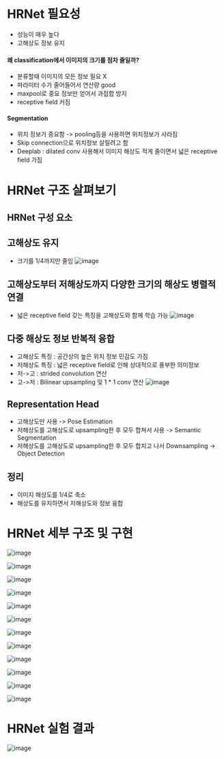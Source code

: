 # HRNet 필요성
* 성능이 매우 높다
* 고해상도 정보 유지

 
#### 왜 classification에서 이미지의 크기를 점차 줄일까?
* 분류할때 이미지의 모든 정보 필요 X
* 파라미터 수가 줄어들어서 연산량 good
* maxpool로 중요 정보만 얻어서 과접합 방지
* receptive field 커짐

#### Segmentation
* 위치 정보가 중요함 -> pooling등을 사용하면 위치정보가 사라짐
* Skip connection으로 위치정보 살릴려고 함
* Deeplab : dilated conv 사용해서 이미지 해상도 적게 줄이면서 넓은 receptive field 가짐



# HRNet 구조 살펴보기
## HRNet 구성 요소
## 고해상도 유지
* 크기를 1/4까지만 줄임
![image](https://user-images.githubusercontent.com/63588046/166219170-b90f586d-cde0-4bd1-98ae-d4178255d303.png)

## 고해상도부터 저해상도까지 다양한 크기의 해상도 병렬적 연결
* 넓은 receptive field 갖는 특징을 고해상도와 함께 학습 가능
![image](https://user-images.githubusercontent.com/63588046/166219538-b1422a7c-698b-4351-8cd0-215018431d7b.png)

## 다중 해상도 정보 반복적 융합
* 고해상도 특징 : 공간상의 높은 위치 정보 민감도 가짐
* 저해상도 특징 : 넓은 receptive field로 인해 상대적으로 풍부한 의미정보
* 저->고 : strided convolution 연산
* 고->저 : Bilinear upsampling 및 1 * 1 conv 연산
![image](https://user-images.githubusercontent.com/63588046/166219707-e309bbaa-36af-4328-b5ca-3aa4c2d9965e.png)

## Representation Head
* 고해상도만 사용 -> Pose Estimation
* 저해상도를 고해상도로 upsampling한 후 모두 합쳐서 사용 -> Semantic Segmentation
* 저해상도를 고해상도로 upsampling한 후 모두 합치고 나서 Downsampling -> Object Detection

## 정리
* 이미지 해상도를 1/4로 축소
* 해상도를 유지하면서 저해상도와 정보 융합

# HRNet 세부 구조 및 구현
![image](https://user-images.githubusercontent.com/63588046/166220462-69a12511-5807-46ce-be13-c80ecc9bcdab.png)

![image](https://user-images.githubusercontent.com/63588046/166395816-d758f112-478a-4d43-9d5c-973bf50372c5.png)

![image](https://user-images.githubusercontent.com/63588046/166395957-5335dc1b-f90b-48a9-a838-df19e583a047.png)

![image](https://user-images.githubusercontent.com/63588046/166396053-5014dba0-aae4-406d-8e04-2d6b84fbd258.png)

![image](https://user-images.githubusercontent.com/63588046/166396078-3cd70ffa-a9b7-47df-b33b-9278274567b8.png)

![image](https://user-images.githubusercontent.com/63588046/166396162-d77f501d-79d5-4931-b5bc-60e931842de0.png)

![image](https://user-images.githubusercontent.com/63588046/166396177-2c691940-c866-4bb4-9585-fe29488f5feb.png)

![image](https://user-images.githubusercontent.com/63588046/166396270-dffd27e0-81af-426d-af79-de0e83b95c49.png)

![image](https://user-images.githubusercontent.com/63588046/166396440-926860e7-8ec4-4204-b03c-44ac41ffb00d.png)

![image](https://user-images.githubusercontent.com/63588046/166396469-c09cbf4f-f103-49b0-b7c9-cf560c5eeed5.png)

![image](https://user-images.githubusercontent.com/63588046/166396483-1e72f87b-bbe5-4a59-82cd-d435cad6831b.png)

![image](https://user-images.githubusercontent.com/63588046/166396580-eb909591-d170-40e8-8cf7-5ab40aef6da5.png)


# HRNet 실험 결과
![image](https://user-images.githubusercontent.com/63588046/166396596-dba8e6a5-4ec6-49bb-b3aa-dcf81cd92abf.png)


